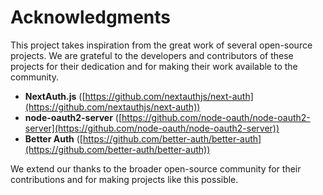 # Acknowledgments

This project takes inspiration from the great work of several open-source projects. We are grateful to the developers and contributors of these projects for their dedication and for making their work available to the community.

- **NextAuth.js** ([https://github.com/nextauthjs/next-auth](https://github.com/nextauthjs/next-auth))
- **node-oauth2-server** ([https://github.com/node-oauth/node-oauth2-server](https://github.com/node-oauth/node-oauth2-server))
- **Better Auth** ([https://github.com/better-auth/better-auth](https://github.com/better-auth/better-auth))

We extend our thanks to the broader open-source community for their contributions and for making projects like this possible.
